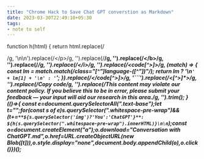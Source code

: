 ```yaml
---
title: "Chrome Hack to Save Chat GPT converstion as Markdown"
date: 2023-03-30T22:49:10+05:30
tags: 
- note to self
---
```

function h(html) { return html.replace(/<p>/g, '\n\n').replace(/<\/p>/g, '').replace(/<b>/g, '**').replace(/<\/b>/g, '**').replace(/<i>/g, '_').replace(/<\/i>/g, '_').replace(/<code[^>]*>/g, (match) => { const lm = match.match(/class="[^"]*language-([^"]*)"/); return lm ? '\n```' + lm[1] + '\n' : '```'; }).replace(/<\/code[^>]*>/g, '```').replace(/<[^>]*>/g, '').replace(/Copy code/g, '').replace(/This content may violate our content policy. If you believe this to be in error, please submit your feedback — your input will aid our research in this area./g, '').trim(); } (()=>{ const e=document.querySelectorAll(".text-base");let t="";for(const s of e)s.querySelector(".whitespace-pre-wrap")&&(t+=`**${s.querySelector('img')?'You':'ChatGPT'}**: ${h(s.querySelector(".whitespace-pre-wrap").innerHTML)}\n\n`);const o=document.createElement("a");o.download="Conversation with ChatGPT.md",o.href=URL.createObjectURL(new Blob([t])),o.style.display="none",document.body.appendChild(o),o.click()})();
